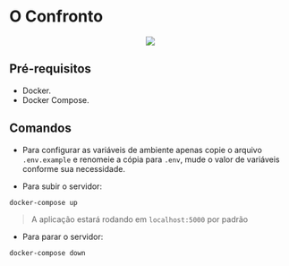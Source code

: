 # O Confronto

<p align="center">
    <img src="https://github.com/user-attachments/assets/373feda8-d769-47ab-bcfd-aa54a413fd54">
</p>

## Pré-requisitos
- Docker.
- Docker Compose.

## Comandos
- Para configurar as variáveis de ambiente apenas copie o arquivo `.env.example` e renomeie a cópia para `.env`, mude o valor de variáveis conforme sua necessidade.

- Para subir o servidor:

`docker-compose up`
> A aplicação estará rodando em `localhost:5000` por padrão
- Para parar o servidor:

`docker-compose down`

